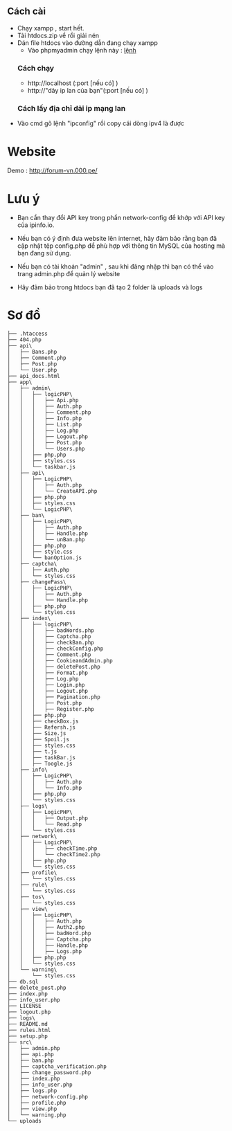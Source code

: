 ## Cách cài
- Chạy xampp , start hết.
- Tải htdocs.zip về rồi giải nén
- Dán file htdocs vào đường dẫn đang chạy xampp
  - Vào phpmyadmin chạy lệnh này :
    [lệnh](https://raw.githubusercontent.com/NhinQuanhLanCuoi9999/forum/refs/heads/main/db.sql) 
  ### Cách chạy
  - http://localhost (:port [nếu có] )
  - http://"dảy ip lan của bạn"(:port [nếu có] )
  ### Cách lấy địa chỉ dải ip mạng lan
- Vào cmd gõ lệnh "ipconfig" rồi copy cái dòng ipv4 là được
# Website
Demo : http://forum-vn.000.pe/
# Lưu ý

- Bạn cần thay đổi API key trong phần network-config để khớp với API key của ipinfo.io.

- Nếu bạn có ý định đưa website lên internet, hãy đảm bảo rằng bạn đã cập nhật tệp config.php để phù hợp với thông tin MySQL của hosting mà bạn đang sử dụng.

- Nếu bạn có tài khoản "admin" , sau khi đăng nhập thì bạn có thể vào trang admin.php để quản lý website 

- Hãy đảm bảo trong htdocs bạn đã tạo 2 folder là uploads và logs


# Sơ đồ 


```C:\xampp\htdocs\
├── .htaccess
├── 404.php
├── api\
│   ├── Bans.php
│   ├── Comment.php
│   ├── Post.php
│   └── User.php
├── api_docs.html
├── app\
│   ├── admin\
│   │   ├── logicPHP\
│   │   │   ├── Api.php
│   │   │   ├── Auth.php
│   │   │   ├── Comment.php
│   │   │   ├── Info.php
│   │   │   ├── List.php
│   │   │   ├── Log.php
│   │   │   ├── Logout.php
│   │   │   ├── Post.php
│   │   │   └── Users.php
│   │   ├── php.php
│   │   ├── styles.css
│   │   └── taskbar.js
│   ├── api\
│   │   ├── LogicPHP\
│   │   │   ├── Auth.php
│   │   │   └── CreateAPI.php
│   │   ├── php.php
│   │   ├── styles.css
│   │   └── LogicPHP\
│   ├── ban\
│   │   ├── LogicPHP\
│   │   │   ├── Auth.php
│   │   │   ├── Handle.php
│   │   │   └── unBan.php
│   │   ├── php.php
│   │   ├── style.css
│   │   └── banOption.js
│   ├── captcha\
│   │   ├── Auth.php
│   │   └── styles.css
│   ├── changePass\
│   │   ├── LogicPHP\
│   │   │   ├── Auth.php
│   │   │   └── Handle.php
│   │   ├── php.php
│   │   └── styles.css
│   ├── index\
│   │   ├── logicPHP\
│   │   │   ├── badWords.php
│   │   │   ├── Captcha.php
│   │   │   ├── checkBan.php
│   │   │   ├── checkConfig.php
│   │   │   ├── Comment.php
│   │   │   ├── CookieandAdmin.php
│   │   │   ├── deletePost.php
│   │   │   ├── Format.php
│   │   │   ├── Log.php
│   │   │   ├── Login.php
│   │   │   ├── Logout.php
│   │   │   ├── Pagination.php
│   │   │   ├── Post.php
│   │   │   ├── Register.php
│   │   ├── php.php
│   │   ├── checkBox.js
│   │   ├── Refersh.js
│   │   ├── Size.js
│   │   ├── Spoil.js
│   │   ├── styles.css
│   │   ├── t.js
│   │   ├── taskBar.js
│   │   ├── Toogle.js
│   ├── info\
│   │   ├── LogicPHP\
│   │   │   ├── Auth.php
│   │   │   └── Info.php
│   │   ├── php.php
│   │   └── styles.css
│   ├── logs\
│   │   ├── LogicPHP\
│   │   │   ├── Output.php
│   │   │   └── Read.php
│   │   └── styles.css
│   ├── network\
│   │   ├── LogicPHP\
│   │   │   ├── checkTime.php
│   │   │   └── checkTime2.php
│   │   ├── php.php
│   │   └── styles.css
│   ├── profile\
│   │   └── styles.css
│   ├── rule\
│   │   └── styles.css
│   ├── tos\
│   │   └── styles.css
│   ├── view\
│   │   ├── LogicPHP\
│   │   │   ├── Auth.php
│   │   │   ├── Auth2.php
│   │   │   ├── badWord.php
│   │   │   ├── Captcha.php
│   │   │   ├── Handle.php
│   │   │   ├── Logs.php
│   │   ├── php.php
│   │   └── styles.css
│   └── warning\
│       └── styles.css
├── db.sql
├── delete_post.php
├── index.php
├── info_user.php
├── LICENSE
├── logout.php
├── logs\
├── README.md
├── rules.html
├── setup.php
├── src\
│   ├── admin.php
│   ├── api.php
│   ├── ban.php
│   ├── captcha_verification.php
│   ├── change_password.php
│   ├── index.php
│   ├── info_user.php
│   ├── logs.php
│   ├── network-config.php
│   ├── profile.php
│   ├── view.php
│   └── warning.php
└── uploads
```











































































